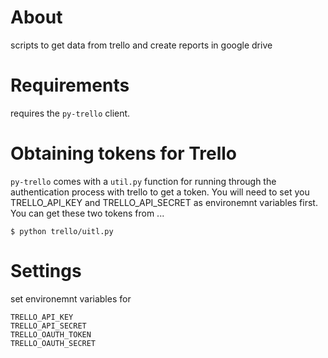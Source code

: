 # About

scripts to get data from trello and create reports in google drive

# Requirements 

requires the `py-trello` client.

# Obtaining tokens for Trello

`py-trello` comes with a `util.py` function for running through the 
authentication process with trello to get a token. You will need
to set you TRELLO_API_KEY and TRELLO_API_SECRET as environemnt
variables first. You can get these two tokens from ...

	$ python trello/uitl.py


# Settings 

set environemnt variables for 

	TRELLO_API_KEY
	TRELLO_API_SECRET
	TRELLO_OAUTH_TOKEN
	TRELLO_OAUTH_SECRET


